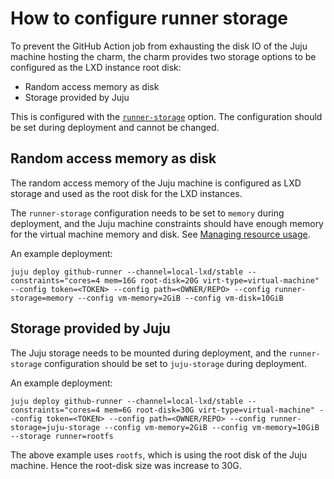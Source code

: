 # How to configure runner storage

To prevent the GitHub Action job from exhausting the disk IO of the Juju machine hosting the charm, the charm provides two storage options to be configured as the LXD instance root disk:

- Random access memory as disk
- Storage provided by Juju

This is configured with the [`runner-storage`](https://charmhub.io/github-runner/configure#runner-storage) option. The configuration should be set during deployment and cannot be changed.

## Random access memory as disk

The random access memory of the Juju machine is configured as LXD storage and used as the root disk for the LXD instances.

The `runner-storage` configuration needs to be set to `memory` during deployment, and the Juju machine constraints should have enough memory for the virtual machine memory and disk. See [Managing resource usage](https://charmhub.io/github-runner/docs/local-lxd-tutorial-managing-resource-usage).

An example deployment:

```shell
juju deploy github-runner --channel=local-lxd/stable --constraints="cores=4 mem=16G root-disk=20G virt-type=virtual-machine" --config token=<TOKEN> --config path=<OWNER/REPO> --config runner-storage=memory --config vm-memory=2GiB --config vm-disk=10GiB
```

## Storage provided by Juju

The Juju storage needs to be mounted during deployment, and the `runner-storage` configuration should be set to `juju-storage` during deployment.

An example deployment:

```shell
juju deploy github-runner --channel=local-lxd/stable --constraints="cores=4 mem=6G root-disk=30G virt-type=virtual-machine" --config token=<TOKEN> --config path=<OWNER/REPO> --config runner-storage=juju-storage --config vm-memory=2GiB --config vm-memory=10GiB --storage runner=rootfs
```

The above example uses `rootfs`, which is using the root disk of the Juju machine. Hence the root-disk size was increase to 30G.